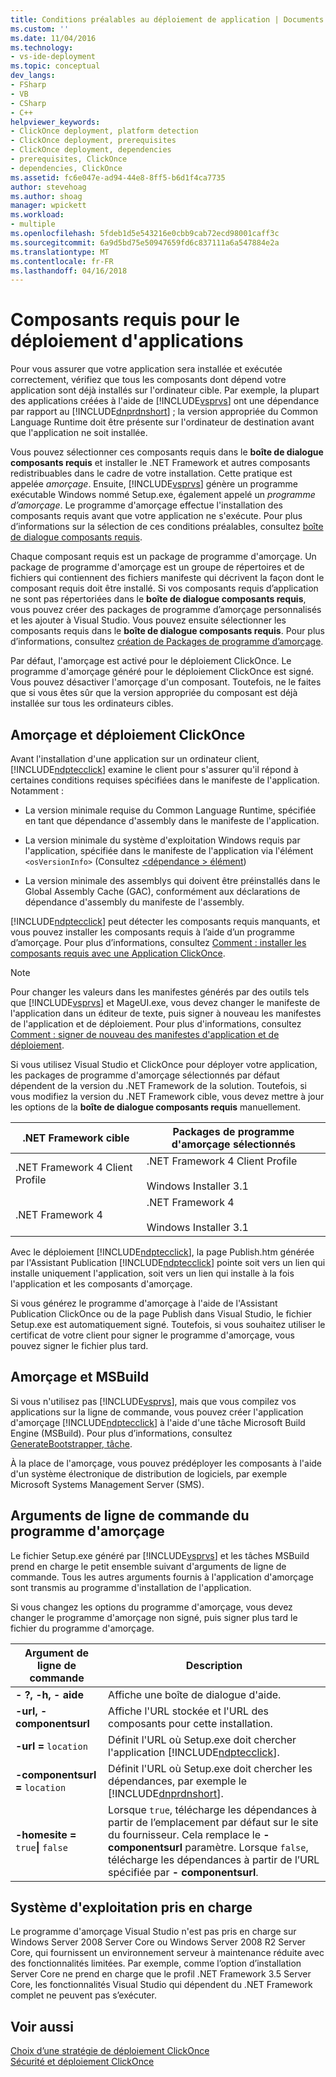 ```yaml
---
title: Conditions préalables au déploiement de application | Documents Microsoft
ms.custom: ''
ms.date: 11/04/2016
ms.technology:
- vs-ide-deployment
ms.topic: conceptual
dev_langs:
- FSharp
- VB
- CSharp
- C++
helpviewer_keywords:
- ClickOnce deployment, platform detection
- ClickOnce deployment, prerequisites
- ClickOnce deployment, dependencies
- prerequisites, ClickOnce
- dependencies, ClickOnce
ms.assetid: fc6e047e-ad94-44e8-8ff5-b6d1f4ca7735
author: stevehoag
ms.author: shoag
manager: wpickett
ms.workload:
- multiple
ms.openlocfilehash: 5fdeb1d5e543216e0cbb9cab72ecd98001caff3c
ms.sourcegitcommit: 6a9d5bd75e50947659fd6c837111a6a547884e2a
ms.translationtype: MT
ms.contentlocale: fr-FR
ms.lasthandoff: 04/16/2018
---
```

# <a name="application-deployment-prerequisites"></a>Composants requis pour le déploiement d'applications
Pour vous assurer que votre application sera installée et exécutée correctement, vérifiez que tous les composants dont dépend votre application sont déjà installés sur l'ordinateur cible. Par exemple, la plupart des applications créées à l'aide de [!INCLUDE[vsprvs](../code-quality/includes/vsprvs_md.md)] ont une dépendance par rapport au [!INCLUDE[dnprdnshort](../code-quality/includes/dnprdnshort_md.md)] ; la version appropriée du Common Language Runtime doit être présente sur l'ordinateur de destination avant que l'application ne soit installée.  
  
 Vous pouvez sélectionner ces composants requis dans le **boîte de dialogue composants requis** et installer le .NET Framework et autres composants redistribuables dans le cadre de votre installation. Cette pratique est appelée *amorçage*. Ensuite, [!INCLUDE[vsprvs](../code-quality/includes/vsprvs_md.md)] génère un programme exécutable Windows nommé Setup.exe, également appelé un *programme d’amorçage*. Le programme d'amorçage effectue l'installation des composants requis avant que votre application ne s'exécute. Pour plus d’informations sur la sélection de ces conditions préalables, consultez [boîte de dialogue composants requis](../ide/reference/prerequisites-dialog-box.md).  
  
 Chaque composant requis est un package de programme d'amorçage. Un package de programme d'amorçage est un groupe de répertoires et de fichiers qui contiennent des fichiers manifeste qui décrivent la façon dont le composant requis doit être installé. Si vos composants requis d’application ne sont pas répertoriées dans le **boîte de dialogue composants requis**, vous pouvez créer des packages de programme d’amorçage personnalisés et les ajouter à Visual Studio. Vous pouvez ensuite sélectionner les composants requis dans le **boîte de dialogue composants requis**. Pour plus d’informations, consultez [création de Packages de programme d’amorçage](../deployment/creating-bootstrapper-packages.md).  
  
 Par défaut, l'amorçage est activé pour le déploiement ClickOnce. Le programme d'amorçage généré pour le déploiement ClickOnce est signé. Vous pouvez désactiver l'amorçage d'un composant. Toutefois, ne le faites que si vous êtes sûr que la version appropriée du composant est déjà installée sur tous les ordinateurs cibles.  
  
## <a name="bootstrapping-and-clickonce-deployment"></a>Amorçage et déploiement ClickOnce  
 Avant l'installation d'une application sur un ordinateur client, [!INCLUDE[ndptecclick](../deployment/includes/ndptecclick_md.md)] examine le client pour s'assurer qu'il répond à certaines conditions requises spécifiées dans le manifeste de l'application. Notamment :  
  
-   La version minimale requise du Common Language Runtime, spécifiée en tant que dépendance d'assembly dans le manifeste de l'application.  
  
-   La version minimale du système d'exploitation Windows requis par l'application, spécifiée dans le manifeste de l'application via l'élément `<osVersionInfo>` (Consultez [ \<dépendance > élément](../deployment/dependency-element-clickonce-application.md))  
  
-   La version minimale des assemblys qui doivent être préinstallés dans le Global Assembly Cache (GAC), conformément aux déclarations de dépendance d'assembly du manifeste de l'assembly.  
  
 [!INCLUDE[ndptecclick](../deployment/includes/ndptecclick_md.md)] peut détecter les composants requis manquants, et vous pouvez installer les composants requis à l’aide d’un programme d’amorçage. Pour plus d’informations, consultez [Comment : installer les composants requis avec une Application ClickOnce](../deployment/how-to-install-prerequisites-with-a-clickonce-application.md).  
  
> [!NOTE]
>  Pour changer les valeurs dans les manifestes générés par des outils tels que [!INCLUDE[vsprvs](../code-quality/includes/vsprvs_md.md)] et MageUI.exe, vous devez changer le manifeste de l'application dans un éditeur de texte, puis signer à nouveau les manifestes de l'application et de déploiement. Pour plus d'informations, consultez [Comment : signer de nouveau des manifestes d'application et de déploiement](../deployment/how-to-re-sign-application-and-deployment-manifests.md).  
  
 Si vous utilisez Visual Studio et ClickOnce pour déployer votre application, les packages de programme d'amorçage sélectionnés par défaut dépendent de la version du .NET Framework de la solution. Toutefois, si vous modifiez la version du .NET Framework cible, vous devez mettre à jour les options de la **boîte de dialogue composants requis** manuellement.  
  
|.NET Framework cible|Packages de programme d'amorçage sélectionnés|  
|---------------------------|------------------------------------|  
|.NET Framework 4 Client Profile|.NET Framework 4 Client Profile<br /><br /> Windows Installer 3.1|  
|.NET Framework 4|.NET Framework 4<br /><br /> Windows Installer 3.1|  
  
 Avec le déploiement [!INCLUDE[ndptecclick](../deployment/includes/ndptecclick_md.md)], la page Publish.htm générée par l'Assistant Publication [!INCLUDE[ndptecclick](../deployment/includes/ndptecclick_md.md)] pointe soit vers un lien qui installe uniquement l'application, soit vers un lien qui installe à la fois l'application et les composants d'amorçage.  
  
 Si vous générez le programme d'amorçage à l'aide de l'Assistant Publication ClickOnce ou de la page Publish dans Visual Studio, le fichier Setup.exe est automatiquement signé. Toutefois, si vous souhaitez utiliser le certificat de votre client pour signer le programme d'amorçage, vous pouvez signer le fichier plus tard.  
  
## <a name="bootstrapping-and-msbuild"></a>Amorçage et MSBuild  
 Si vous n'utilisez pas [!INCLUDE[vsprvs](../code-quality/includes/vsprvs_md.md)], mais que vous compilez vos applications sur la ligne de commande, vous pouvez créer l'application d'amorçage [!INCLUDE[ndptecclick](../deployment/includes/ndptecclick_md.md)] à l'aide d'une tâche Microsoft Build Engine (MSBuild). Pour plus d’informations, consultez [GenerateBootstrapper, tâche](../msbuild/generatebootstrapper-task.md).  
  
 À la place de l'amorçage, vous pouvez prédéployer les composants à l'aide d'un système électronique de distribution de logiciels, par exemple Microsoft Systems Management Server (SMS).  
  
## <a name="bootstrapper-setupexe-command-line-arguments"></a>Arguments de ligne de commande du programme d'amorçage  
 Le fichier Setup.exe généré par [!INCLUDE[vsprvs](../code-quality/includes/vsprvs_md.md)] et les tâches MSBuild prend en charge le petit ensemble suivant d'arguments de ligne de commande. Tous les autres arguments fournis à l'application d'amorçage sont transmis au programme d'installation de l'application.  
  
 Si vous changez les options du programme d'amorçage, vous devez changer le programme d'amorçage non signé, puis signer plus tard le fichier du programme d'amorçage.  
  
|Argument de ligne de commande|Description|  
|---------------------------|-----------------|  
|**- ?, -h, - aide**|Affiche une boîte de dialogue d'aide.|  
|**-url, - componentsurl**|Affiche l'URL stockée et l'URL des composants pour cette installation.|  
|**-url =** `location`|Définit l'URL où Setup.exe doit chercher l'application [!INCLUDE[ndptecclick](../deployment/includes/ndptecclick_md.md)].|  
|**-componentsurl =** `location`|Définit l'URL où Setup.exe doit chercher les dépendances, par exemple le [!INCLUDE[dnprdnshort](../code-quality/includes/dnprdnshort_md.md)].|  
|**-homesite =** `true`**&#124;** `false`|Lorsque `true`, télécharge les dépendances à partir de l’emplacement par défaut sur le site du fournisseur. Cela remplace le **- componentsurl** paramètre. Lorsque `false`, télécharge les dépendances à partir de l’URL spécifiée par **- componentsurl**.|  
  
## <a name="operating-system-support"></a>Système d'exploitation pris en charge  
 Le programme d'amorçage Visual Studio n'est pas pris en charge sur Windows Server 2008 Server Core ou Windows Server 2008 R2 Server Core, qui fournissent un environnement serveur à maintenance réduite avec des fonctionnalités limitées. Par exemple, comme l’option d’installation Server Core ne prend en charge que le profil .NET Framework 3.5 Server Core, les fonctionnalités Visual Studio qui dépendent du .NET Framework complet ne peuvent pas s’exécuter.  
  
## <a name="see-also"></a>Voir aussi  
 [Choix d’une stratégie de déploiement ClickOnce](../deployment/choosing-a-clickonce-deployment-strategy.md)   
 [Sécurité et déploiement ClickOnce](../deployment/clickonce-security-and-deployment.md)